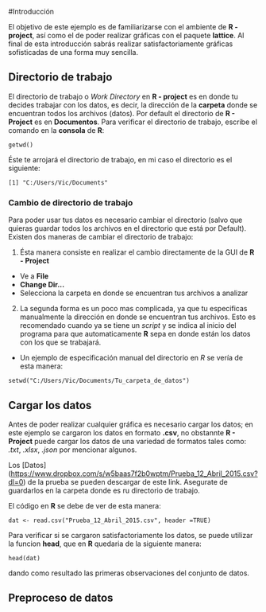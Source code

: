 #Introducción

El objetivo de este ejemplo es de familiarizarse con el ambiente de **R - project**, así como el de poder realizar gráficas con el paquete **lattice**. Al final de esta introducción sabrás realizar satisfactoriamente gráficas sofisticadas de una forma muy sencilla.

## Directorio de trabajo

El directorio de trabajo o *Work Directory* en **R - project** es en donde tu decides trabajar con los datos, es decir, la dirección de la **carpeta** donde se encuentran todos los archivos (datos). Por default el directorio de **R - Project** es en **Documentos**. Para verificar el directorio de trabajo, escribe el comando en la **consola** de **R**:

````{r}
getwd()
````
Éste te arrojará el directorio de trabajo, en mi caso el directorio es el siguiente:

````{r}
[1] "C:/Users/Vic/Documents"
````
### Cambio de directorio de trabajo

Para poder usar tus datos es necesario cambiar el directorio (salvo que quieras guardar todos los archivos en el directorio que está por Default). Existen dos maneras de cambiar el directorio de trabajo:   

1. Ésta manera consiste en realizar el cambio directamente de la GUI de **R - Project**
  + Ve a **File**  
  + **Change Dir...**
  + Selecciona la carpeta en donde se encuentran tus archivos a analizar

2. La segunda forma es un poco mas complicada, ya que tu especificas manualmente la dirección en donde se encuentran tus archivos. Esto es recomendado cuando ya se tiene un *script* y se indica al inicio del programa para que automaticamente **R** sepa en donde están los datos con los que se trabajará.

  + Un ejemplo de especificación manual del directorio en *R* se vería de esta manera:

````{r}
setwd("C:/Users/Vic/Documents/Tu_carpeta_de_datos")
````
## Cargar los datos

Antes de poder realizar cualquier gráfica es necesario cargar los datos; en este ejemplo se cargaron los datos en formato **.csv**, no obstannte **R - Project** puede cargar los datos de una variedad de formatos tales como: *.txt*, *.xlsx*, *.json* por mencionar algunos.

Los [Datos] (https://www.dropbox.com/s/w5baas7f2b0wptm/Prueba_12_Abril_2015.csv?dl=0) de la prueba se pueden descargar de este link. Asegurate de guardarlos en la carpeta donde es ru directorio de trabajo.

El código en **R** se debe de ver de esta manera:

````{r}
dat <- read.csv("Prueba_12_Abril_2015.csv", header =TRUE)
````
Para verificar si se cargaron satisfactoriamente los datos, se puede utilizar la funcion **head**, que en **R** quedaria de la siguiente manera:

````{r}
head(dat)
````
dando como resultado las primeras observaciones del conjunto de datos.

## Preproceso de datos

